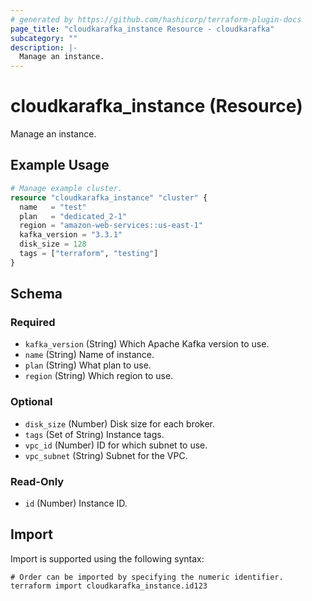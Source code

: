 ```yaml
---
# generated by https://github.com/hashicorp/terraform-plugin-docs
page_title: "cloudkarafka_instance Resource - cloudkarafka"
subcategory: ""
description: |-
  Manage an instance.
---
```


# cloudkarafka_instance (Resource)

Manage an instance.

## Example Usage

```terraform
# Manage example cluster.
resource "cloudkarafka_instance" "cluster" {
  name   = "test"
  plan   = "dedicated_2-1"
  region = "amazon-web-services::us-east-1"
  kafka_version = "3.3.1"
  disk_size = 128
  tags = ["terraform", "testing"]
}
```

<!-- schema generated by tfplugindocs -->
## Schema

### Required

- `kafka_version` (String) Which Apache Kafka version to use.
- `name` (String) Name of instance.
- `plan` (String) What plan to use.
- `region` (String) Which region to use.

### Optional

- `disk_size` (Number) Disk size for each broker.
- `tags` (Set of String) Instance tags.
- `vpc_id` (Number) ID for which subnet to use.
- `vpc_subnet` (String) Subnet for the VPC.

### Read-Only

- `id` (Number) Instance ID.

## Import

Import is supported using the following syntax:

```shell
# Order can be imported by specifying the numeric identifier.
terraform import cloudkarafka_instance.id123
```
